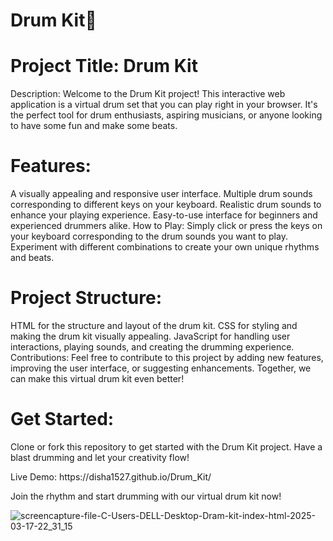 <h1> Drum Kit🥁</h1>

<h1>Project Title: Drum Kit</h1>
<p>Description: Welcome to the Drum Kit project! This interactive web application is a virtual drum set that you can play right in your browser.
It's the perfect tool for drum enthusiasts, aspiring musicians, or anyone looking to have some fun and make some beats.</p>

<h1>Features:</h1>
<p>A visually appealing and responsive user interface. Multiple drum sounds corresponding to different keys on your keyboard. 
Realistic drum sounds to enhance your playing experience. Easy-to-use interface for beginners and experienced drummers alike. 
How to Play: Simply click or press the keys on your keyboard corresponding to the drum sounds you want to play. 
Experiment with different combinations to create your own unique rhythms and beats.</p>

<h1>Project Structure:</h1>
<p>HTML for the structure and layout of the drum kit. CSS for styling and making the drum kit visually appealing. 
JavaScript for handling user interactions, playing sounds, and creating the drumming experience. 
Contributions: Feel free to contribute to this project by adding new features, improving the user interface, or suggesting enhancements. 
Together, we can make this virtual drum kit even better!</p>

<h1>Get Started:</h1>
<p>Clone or fork this repository to get started with the Drum Kit project. Have a blast drumming and let your creativity flow!</p>
Live Demo: https://disha1527.github.io/Drum_Kit/
<p>Join the rhythm and start drumming with our virtual drum kit now!</p>

![screencapture-file-C-Users-DELL-Desktop-Dram-kit-index-html-2025-03-17-22_31_15](https://github.com/user-attachments/assets/939ee805-2bb3-45a4-9af5-3d1926757d0e)
